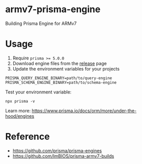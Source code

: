 # armv7-prisma-engine

Building Prisma Engine for ARMv7

# Usage

1. Require `prisma >= 5.0.0`
1. Download engine files from the [release](https://github.com/idootop/armv7-prisma-engine) page
1. Update the environment variables for your projects

```shell
PRISMA_QUERY_ENGINE_BINARY=path/to/query-engine
PRISMA_SCHEMA_ENGINE_BINARY=path/to/schema-engine
```

Test your environment variable:

```shell
npx prisma -v
```

Learn more: https://www.prisma.io/docs/orm/more/under-the-hood/engines

# Reference

- https://github.com/prisma/prisma-engines
- https://github.com/ImBIOS/prisma-armv7-builds
